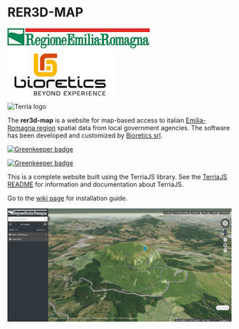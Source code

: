 RER3D-MAP
======
![Regione Emilia-Romagna logo](wwwroot/images/320px-Logo_orizzontale_Regione_Emilia-Romagna.jpg "Regione Emilia-Romagna logo")  
![Bioretics logo](bioretics_logo.jpg "Bioretics logo")  
![Terria logo](terria-logo.png "Terria logo")  

The **rer3d-map** is a website for map-based access to italian [Emilia-Romagna region](http://www.regione.emilia-romagna.it) spatial data from local government agencies.
The software has been developed and customized by [Bioretics srl](http://www.bioretics.com).


[![Greenkeeper badge](https://badges.greenkeeper.io/TerriaJS/TerriaMap.svg)](https://greenkeeper.io/)

[![Greenkeeper badge](https://badges.greenkeeper.io/TerriaJS/TerriaMap.svg)](https://greenkeeper.io/)

This is a complete website built using the TerriaJS library. See the [TerriaJS README](https://github.com/TerriaJS/TerriaJS) for information and documentation about TerriaJS.

Go to the [wiki page](https://github.com/bioretics/rer3d-map/wiki) for installation guide.

![RER3D-MAP screenshot](rer3d-map-1.14.1_screenshot.jpg "RER3D-MAP screenshot")
